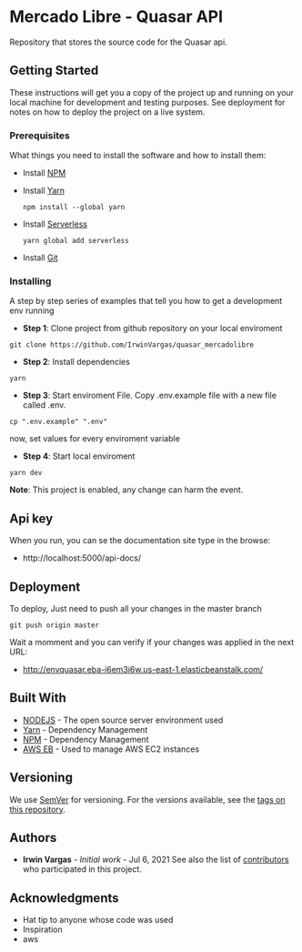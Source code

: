 # Mercado Libre - Quasar API

Repository that stores the source code for the Quasar api.

## Getting Started

These instructions will get you a copy of the project up and running on your local machine for development and testing purposes. See deployment for notes on how to deploy the project on a live system.

### Prerequisites

What things you need to install the software and how to install them:

- Install [NPM](https://docs.npmjs.com/downloading-and-installing-node-js-and-npm)
- Install [Yarn](https://classic.yarnpkg.com/en/docs/install#mac-stable)
  ```
  npm install --global yarn
  ```
- Install [Serverless](https://www.serverless.com/)

  ```
  yarn global add serverless
  ```

- Install [Git](https://git-scm.com/book/es/v2/Inicio---Sobre-el-Control-de-Versiones-Instalaci%C3%B3n-de-Git)

### Installing

A step by step series of examples that tell you how to get a development env running

- **Step 1**: Clone project from github repository on your local enviroment

```
git clone https://github.com/IrwinVargas/quasar_mercadolibre
```

- **Step 2**: Install dependencies

```
yarn
```

- **Step 3**: Start enviroment File. Copy .env.example file with a new file called .env.

```
cp ".env.example" ".env"
```

now, set values for every enviroment variable

- **Step 4**: Start local enviroment

```
yarn dev
```

**Note**: This project is enabled, any change can harm the event.

## Api key

When you run, you can se the documentation site type in the browse:

- http://localhost:5000/api-docs/

## Deployment

To deploy, Just need to push all your changes in the master branch 

```
git push origin master
```

Wait a momment and you can verify if your changes was applied in the next URL:

- http://envquasar.eba-i6em3i6w.us-east-1.elasticbeanstalk.com/

## Built With

- [NODEJS]() - The open source server environment used
- [Yarn]() - Dependency Management
- [NPM]() - Dependency Management
- [AWS EB]() - Used to manage AWS EC2 instances

## Versioning

We use [SemVer](http://semver.org/) for versioning. For the versions available, see the [tags on this repository](https://github.com/IrwinVargas/quasar_mercadolibre/tags).

## Authors

- **Irwin Vargas** - _Initial work_ - Jul 6, 2021
  See also the list of [contributors](https://github.com/IrwinVargas/quasar_mercadolibre/contributors) who participated in this project.

## Acknowledgments

- Hat tip to anyone whose code was used
- Inspiration
- aws
